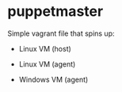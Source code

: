 # puppetmaster

Simple vagrant file that spins up:

- Linux VM (host)

- Linux VM (agent)

- Windows VM (agent)


